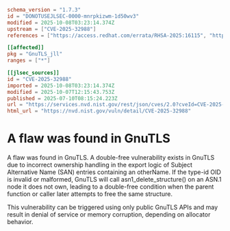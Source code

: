 ```toml
schema_version = "1.7.3"
id = "DONOTUSEJLSEC-0000-mnrpkizwm-1d50wv3"
modified = 2025-10-08T03:23:14.374Z
upstream = ["CVE-2025-32988"]
references = ["https://access.redhat.com/errata/RHSA-2025:16115", "https://access.redhat.com/errata/RHSA-2025:16116", "https://access.redhat.com/errata/RHSA-2025:17348", "https://access.redhat.com/errata/RHSA-2025:17361", "https://access.redhat.com/errata/RHSA-2025:17415", "https://access.redhat.com/security/cve/CVE-2025-32988", "https://bugzilla.redhat.com/show_bug.cgi?id=2359622"]

[[affected]]
pkg = "GnuTLS_jll"
ranges = ["*"]

[[jlsec_sources]]
id = "CVE-2025-32988"
imported = 2025-10-08T03:23:14.374Z
modified = 2025-10-07T12:15:43.753Z
published = 2025-07-10T08:15:24.223Z
url = "https://services.nvd.nist.gov/rest/json/cves/2.0?cveId=CVE-2025-32988"
html_url = "https://nvd.nist.gov/vuln/detail/CVE-2025-32988"
```

# A flaw was found in GnuTLS

A flaw was found in GnuTLS. A double-free vulnerability exists in GnuTLS due to incorrect ownership handling in the export logic of Subject Alternative Name (SAN) entries containing an otherName. If the type-id OID is invalid or malformed, GnuTLS will call asn1_delete_structure() on an ASN.1 node it does not own, leading to a double-free condition when the parent function or caller later attempts to free the same structure.

This vulnerability can be triggered using only public GnuTLS APIs and may result in denial of service or memory corruption, depending on allocator behavior.

